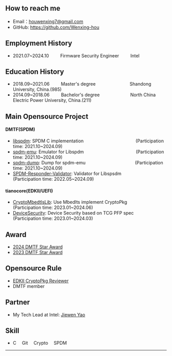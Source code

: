 ## How to reach me
 - Email：houwenxing7@gmail.com
 - GitHub: https://github.com/Wenxing-hou

## Employment History
 - 2021.07~2024.10    &emsp;&emsp;      Firmware Security Engineer           &emsp;&emsp;            Intel

## Education History
 - 2018.09~2021.06    &emsp;&emsp;      Master's degree    &emsp;&emsp;&emsp;&emsp;&emsp;&emsp;&ensp;&nbsp;&nbsp;     Shandong University, China.(985)
 - 2014.09~2018.06    &emsp;&emsp;      Bachelor's degree  &emsp;&emsp;&emsp;&emsp;&emsp;&emsp;&nbsp;    North China Electric Power University, China.(211)

## Main Opensource Project
#### DMTF(SPDM)
  - [libspdm](https://github.com/DMTF/libspdm): SPDM C implementation     &emsp;&emsp;&emsp;&emsp;&emsp;&emsp;&emsp;&emsp;&emsp;&emsp;&ensp; &nbsp;      (Participation time: 2021.10~2024.09)
  - [spdm-emu](https://github.com/DMTF/spdm-emu): Emulator for Libspdm    &emsp;&emsp;&emsp;&emsp;&emsp;&emsp;&emsp;&emsp;&emsp;&emsp;&ensp; &nbsp;        (Participation time: 2021.10~2024.09)
  - [spdm-dump](https://github.com/DMTF/spdm-dump): Dump for spdm-emu     &emsp;&emsp;&emsp;&emsp;&emsp;&emsp;&emsp;&emsp;&emsp;&emsp;&ensp;                (Participation time: 2021.10~2024.09)
  - [SPDM-Responder-Validator](https://github.com/DMTF/SPDM-Responder-Validator): Validator for Libspsdm  &emsp;&emsp;&emsp;&nbsp;     (Participation time: 2022.05~2024.09)

#### tianocore(EDKII/UEFI)
  - [CryptoMbedtlsLib](https://github.com/tianocore/edk2-staging/tree/OpenSSL11_EOL): Use Mbedlts implement CryptoPkg &emsp;&emsp; (Participation time: 2023.01~2024.06)
  - [DeviceSecurity](https://github.com/Wenxing-hou/edk2-staging/tree/old_DeviceSecurity): Device Security based on TCG PFP spec &emsp;&emsp;(Participation time: 2023.01~2024.03)

## Award
  - [2024 DMTF Star Award](https://www.dmtf.org/about/star_awards)
  - [2023 DMTF Star Award](https://www.dmtf.org/about/star_awards)

## Opensource Rule
  - [EDKII CryptoPkg Reviewer](https://github.com/tianocore/edk2/blob/edk2-stable202408/Maintainers.txt)
  - DMTF member

## Partner
- My Tech Lead at Intel: [Jiewen Yao](https://github.com/jyao1)

## Skill
- C&emsp; Git&emsp;  Crypto&emsp; SPDM&emsp;
---      
